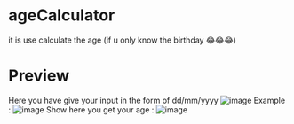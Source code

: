 # ageCalculator
it is use calculate the age (if u only know the birthday 😂😂😂)

# Preview 
Here you have give your input in the form of dd/mm/yyyy
![image](https://github.com/007AnupamSharma/ageCalculator/assets/91144139/c87a4d12-a39b-43d4-a3d7-2e7b745e4b12)
Example : 
![image](https://github.com/007AnupamSharma/ageCalculator/assets/91144139/9236b264-e3cb-4680-ab7f-acead1ae8a9f)
Show here you get your age : 
![image](https://github.com/007AnupamSharma/ageCalculator/assets/91144139/489f21e7-13ee-4376-baa4-04b797adb080)

